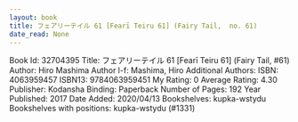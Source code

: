 ```yaml
---
layout: book
title: フェアリーテイル 61 [Fearī Teiru 61] (Fairy Tail,  no. 61)
date_read: None
---
```


Book Id: 32704395
Title: フェアリーテイル 61 [Fearī Teiru 61] (Fairy Tail, #61)
Author: Hiro Mashima
Author l-f: Mashima, Hiro
Additional Authors: 
ISBN: 4063959457
ISBN13: 9784063959451
My Rating: 0
Average Rating: 4.30
Publisher: Kodansha
Binding: Paperback
Number of Pages: 192
Year Published: 2017
Date Added: 2020/04/13
Bookshelves: kupka-wstydu
Bookshelves with positions: kupka-wstydu (#1331)

